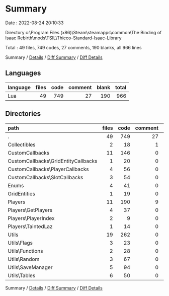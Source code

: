# Summary

Date : 2022-08-24 20:10:33

Directory c:\\Program Files (x86)\\Steam\\steamapps\\common\\The Binding of Isaac Rebirth\\mods\\TSIL\\Thicco-Standard-Isaac-Library

Total : 49 files,  749 codes, 27 comments, 190 blanks, all 966 lines

Summary / [Details](details.md) / [Diff Summary](diff.md) / [Diff Details](diff-details.md)

## Languages
| language | files | code | comment | blank | total |
| :--- | ---: | ---: | ---: | ---: | ---: |
| Lua | 49 | 749 | 27 | 190 | 966 |

## Directories
| path | files | code | comment | blank | total |
| :--- | ---: | ---: | ---: | ---: | ---: |
| . | 49 | 749 | 27 | 190 | 966 |
| Collectibles | 2 | 18 | 1 | 4 | 23 |
| CustomCallbacks | 11 | 146 | 0 | 41 | 187 |
| CustomCallbacks\\GridEntityCallbacks | 1 | 20 | 0 | 6 | 26 |
| CustomCallbacks\\PlayerCallbacks | 4 | 56 | 0 | 16 | 72 |
| CustomCallbacks\\SlotCallbacks | 3 | 54 | 0 | 16 | 70 |
| Enums | 4 | 41 | 0 | 3 | 44 |
| GridEntities | 1 | 19 | 0 | 6 | 25 |
| Players | 11 | 190 | 9 | 52 | 251 |
| Players\\GetPlayers | 4 | 37 | 0 | 11 | 48 |
| Players\\PlayerIndex | 2 | 9 | 0 | 1 | 10 |
| Players\\TaintedLaz | 1 | 14 | 0 | 2 | 16 |
| Utils | 19 | 262 | 0 | 66 | 328 |
| Utils\\Flags | 3 | 23 | 0 | 6 | 29 |
| Utils\\Functions | 2 | 28 | 0 | 8 | 36 |
| Utils\\Random | 3 | 67 | 0 | 21 | 88 |
| Utils\\SaveManager | 5 | 94 | 0 | 23 | 117 |
| Utils\\Tables | 6 | 50 | 0 | 8 | 58 |

Summary / [Details](details.md) / [Diff Summary](diff.md) / [Diff Details](diff-details.md)